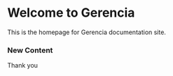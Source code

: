 # Welcome to Gerencia

This is the homepage for Gerencia documentation site.

### New Content

Thank you
